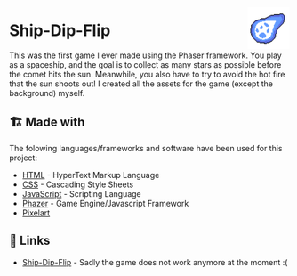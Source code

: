 <img
  src="assets/komeet.png"
  align="right"
  width="75" />

# Ship-Dip-Flip 
This was the first game I ever made using the Phaser framework. You play as a spaceship, and the goal is to collect as many stars as possible before the comet hits the sun. Meanwhile, you also have to try to avoid the hot fire that the sun shoots out! I created all the assets for the game (except the background) myself.

## 🏗️ Made with
The folowing languages/frameworks and software have been used for this project:
- [HTML](https://nl.wikipedia.org/wiki/HyperText_Markup_Language) - HyperText Markup Language
- [CSS](https://en.wikipedia.org/wiki/CSS) - Cascading Style Sheets
- [JavaScript](https://nl.wikipedia.org/wiki/JavaScript) - Scripting Language
- [Phazer](https://phaser.io/) - Game Engine/Javascript Framework
- [Pixelart](https://www.aseprite.org/)

<!-- -- -- -- -- -- -- -- -- -- -- -- -- -- -- -- -- -- -- -- -- -- -- -->

## 📃 Links

- [Ship-Dip-Flip]() - Sadly the game does not work anymore at the moment :( 

<br/>
